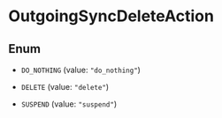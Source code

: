 

# OutgoingSyncDeleteAction

## Enum


* `DO_NOTHING` (value: `"do_nothing"`)

* `DELETE` (value: `"delete"`)

* `SUSPEND` (value: `"suspend"`)



